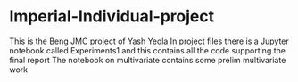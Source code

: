 # Imperial-Individual-project
This is the Beng JMC project of Yash Yeola
In project files there is a Jupyter notebook called Experiments1 and this contains all the code supporting the final report
The notebook on multivariate contains some prelim multivariate work 
